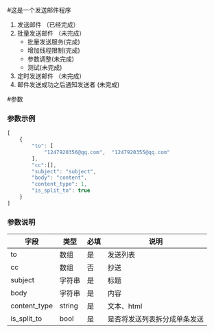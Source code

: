 #这是一个发送邮件程序
1. 发送邮件 （已经完成）
2. 批量发送邮件 （未完成）
    - 批量发送服务(完成)
    - 增加线程限制(完成)
    - 参数调整(未完成)
    - 测试(未完成)
3. 定时发送邮件 （未完成）
4. 邮件发送成功之后通知发送者 (未完成)

#参数
### 参数示例
```javascript
[
    {
        "to": [
            "1247920356@qq.com",  "1247920355@qq.com"
        ],
        "cc":[],
        "subject": "subject",
        "body": "content",
        "content_type": 1,
        "is_split_to": true
    }
]
```
### 参数说明
字段 | 类型 | 必填 | 说明 
------------ | ------------- | ------------- | -------------
to | 数组 | 是 | 发送列表 |
cc | 数组 | 否 | 抄送 |
subject | 字符串 | 是 | 标题 |
body | 字符串 | 是 | 内容 |
content_type | string | 是 | 文本、html|
is_split_to | bool | 是 | 是否将发送列表拆分成单条发送 |
